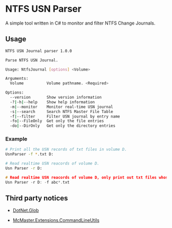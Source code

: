 # NTFS USN Parser

 A simple tool written in C# to monitor and filter NTFS Change Journals.

## Usage

```bash
NTFS USN Journal parser 1.0.0

Parse NTFS USN Journal.

Usage: NtfsJournal [options] <Volume>

Arguments:
  Volume          Volume pathname. <Required>

Options:
  --version       Show version information
  -?|-h|--help    Show help information
  -m|--monitor    Monitor real-time USN journal
  -s|--search     Search NTFS Master File Table
  -f|--filter     Filter USN journal by entry name
  -fo|--FileOnly  Get only the file entries
  -do|--DirOnly   Get only the directory entries
```

### Example

```bash
# Print all the USN records of txt files in volume D.
UsnParser -f *.txt D: 
```

```bash
# Read realtime USN reacords of volume D.
Usn Parser -r D: 
```

```c
# Read realtime USN reacords of volume D, only print out txt files whose name starts with "abc".
Usn Parser -r D: -f abc*.txt 
```

## Third party notices

* [DotNet.Glob](https://github.com/dazinator/DotNet.Glob)

* [McMaster.Extensions.CommandLineUtils](https://github.com/natemcmaster/CommandLineUtils)